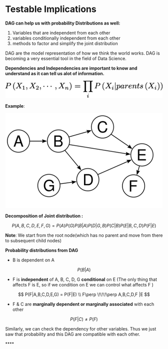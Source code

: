 # Testable Implications

**DAG can help us with probability Distributions as well:**

1. Variables that are independent from each other
2. variables conditionally independent from each other
3. methods to factor and simplify the joint distribution

DAG are the model representation of how we think the world works. DAG is becoming a very essential tool in the field of Data Science.

**Dependencies and Independencies are important to know and understand as it can tell us alot of information.** 

![](../.gitbook/assets/image%20%2827%29.png)

**Example**:

![](../.gitbook/assets/image%20%2818%29.png)

**Decomposition of Joint distribution :**

$$
P(A,B,C,D,E,F,G) = P(A) P(G) P(B|A) P(D|G,B) P(C|B) P(E|B,C,D) P(F|E)
$$

**Note**: We start from the root node\(which has no parent and move from there to subsequent child nodes\)

**Probability distributions from DAG**

* B is dependent on A

$$
P(B|A)
$$

* F is **independent** of A, B, C, D, G **conditional** on E \(The only thing that affects F is E, so if we condition on E we can control what affects F \)

$$
P(F|A,B,C,D,E,G) = P(F|E)  \\
F\perp \!\!\!\perp A,B,C,D,F |E
$$

* F & C are **marginally dependent or marginally associated** with each other

$$
P(F|C) \neq  P(F)
$$

Similarly, we can check the dependency for other variables. Thus we just saw that probability and this DAG are compatible with each other. 

\*\*\*\*

